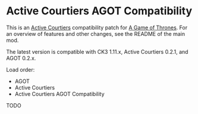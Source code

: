 # Active Courtiers AGOT Compatibility

This is an [Active Courtiers](https://steamcommunity.com/sharedfiles/filedetails/?id=3157170996) compatibility patch for [A Game of Thrones](https://steamcommunity.com/sharedfiles/filedetails/?id=2962333032). For an overview of features and other changes, see the README of the main mod.

The latest version is compatible with CK3 1.11.x, Active Courtiers 0.2.1, and AGOT 0.2.x.

Load order:

* AGOT
* Active Courtiers
* Active Courtiers AGOT Compatibility

TODO
